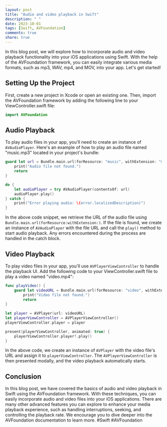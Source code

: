```yaml
---
layout: post
title: "Audio and video playback in Swift"
description: " "
date: 2023-10-01
tags: [Swift, AVFoundation]
comments: true
share: true
---
```


In this blog post, we will explore how to incorporate audio and video playback functionality into your iOS applications using Swift. With the help of the AVFoundation framework, you can easily integrate various media formats, such as mp3, WAV, mp4, and MOV, into your app. Let's get started!

## Setting Up the Project

First, create a new project in Xcode or open an existing one. Then, import the AVFoundation framework by adding the following line to your ViewController.swift file:

```swift
import AVFoundation
```

## Audio Playback

To play audio files in your app, you'll need to create an instance of `AVAudioPlayer`. Here's an example of how to play an audio file named "music.mp3" located in your project's bundle:

```swift
guard let url = Bundle.main.url(forResource: "music", withExtension: "mp3") else {
    print("Audio file not found.")
    return
}

do {
    let audioPlayer = try AVAudioPlayer(contentsOf: url)
    audioPlayer.play()
} catch {
    print("Error playing audio: \(error.localizedDescription)")
}
```

In the above code snippet, we retrieve the URL of the audio file using `Bundle.main.url(forResource:withExtension:)`. If the file is found, we create an instance of `AVAudioPlayer` with the file URL and call the `play()` method to start audio playback. Any errors encountered during the process are handled in the catch block.

## Video Playback

To play video files in your app, you'll use `AVPlayerViewController` to handle the playback UI. Add the following code to your ViewController.swift file to play a video named "video.mp4":

```swift
func playVideo() {
    guard let videoURL = Bundle.main.url(forResource: "video", withExtension: "mp4") else {
        print("Video file not found.")
        return
}
    
let player = AVPlayer(url: videoURL)
let playerViewController = AVPlayerViewController()
playerViewController.player = player

present(playerViewController, animated: true) {
    playerViewController.player?.play()
}
```

In the above code, we create an instance of `AVPlayer` with the video file's URL and assign it to `playerViewController`. The `AVPlayerViewController` is then presented modally, and the video playback automatically starts.

## Conclusion

In this blog post, we have covered the basics of audio and video playback in Swift using the AVFoundation framework. With these techniques, you can easily incorporate audio and video files into your iOS applications. There are many other advanced features you can explore to enhance your media playback experience, such as handling interruptions, seeking, and controlling the playback rate. We encourage you to dive deeper into the AVFoundation documentation to learn more. #Swift #AVFoundation